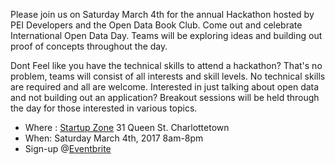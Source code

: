 Please join us on Saturday March 4th for the annual Hackathon hosted by PEI Developers and the Open Data Book Club. Come out and celebrate International Open Data Day. Teams will be exploring ideas and building out proof of concepts throughout the day.

Dont Feel like you have the technical skills to attend a hackathon? That's no problem, teams will consist of all interests and skill levels. No technical skills are required and all are welcome. Interested in just talking about open data and not building out an application? Breakout sessions will be held through the day for those interested in various topics.

- Where : [Startup Zone](https://startupzone.ca/) 31 Queen St. Charlottetown 
- When: Saturday March 4th, 2017 8am-8pm
- Sign-up @[Eventbrite](https://www.eventbrite.ca/e/march-4th-2017-hackathon-and-open-data-workshop-tickets-31777310792)
